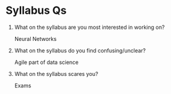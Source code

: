 # Syllabus Qs

1. What on the syllabus are you most interested in working on?
    
    Neural Networks

2. What on the syllabus do you find confusing/unclear? 

    Agile part of data science

3. What on the syllabus scares you?

    Exams        
